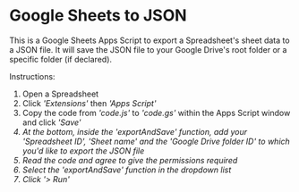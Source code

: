 <h1>Google Sheets to JSON</h1>

This is a Google Sheets Apps Script to export a Spreadsheet's sheet data to a JSON file.
It will save the JSON file to your Google Drive's root folder or a specific folder (if declared).

Instructions:
1. Open a Spreadsheet
2. Click <i>'Extensions'</i> then <i>'Apps Script'</i>
3. Copy the code from <i>'code.js'</i> to <i>'code.gs'</i> within the Apps Script window and click <i>'Save'
4. At the bottom, inside the <i>'exportAndSave'</i> function, add your <i>'Spreadsheet ID', <i>'Sheet name'</i> and the <i>'Google Drive folder ID'</i> to which you'd like to export the JSON file
5. Read the code and agree to give the permissions required
6. Select the <i>'exportAndSave'</i> function in the dropdown list
7. Click <i>'> Run'
